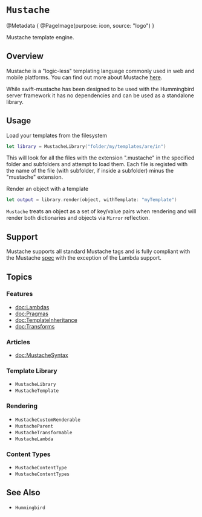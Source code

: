 # ``Mustache``

@Metadata {
    @PageImage(purpose: icon, source: "logo")
}

Mustache template engine. 

## Overview

Mustache is a "logic-less" templating language commonly used in web and mobile platforms. You can find out more about Mustache [here](http://mustache.github.io/mustache.5.html).

While swift-mustache has been designed to be used with the Hummingbird server framework it has no dependencies and can be used as a standalone library.

## Usage

Load your templates from the filesystem 
```swift
let library = MustacheLibrary("folder/my/templates/are/in")
```
This will look for all the files with the extension ".mustache" in the specified folder and subfolders and attempt to load them. Each file is registed with the name of the file (with subfolder, if inside a subfolder) minus the "mustache" extension.

Render an object with a template 
```swift
let output = library.render(object, withTemplate: "myTemplate")
```
`Mustache` treats an object as a set of key/value pairs when rendering and will render both dictionaries and objects via `Mirror` reflection.

## Support

Mustache supports all standard Mustache tags and is fully compliant with the Mustache [spec](https://github.com/mustache/spec) with the exception of the Lambda support.  

## Topics

### Features

- <doc:Lambdas>
- <doc:Pragmas>
- <doc:TemplateInheritance>
- <doc:Transforms>

### Articles

- <doc:MustacheSyntax>

### Template Library

- ``MustacheLibrary``
- ``MustacheTemplate``

### Rendering

- ``MustacheCustomRenderable``
- ``MustacheParent``
- ``MustacheTransformable``
- ``MustacheLambda``

### Content Types

- ``MustacheContentType``
- ``MustacheContentTypes``

## See Also

- ``Hummingbird``